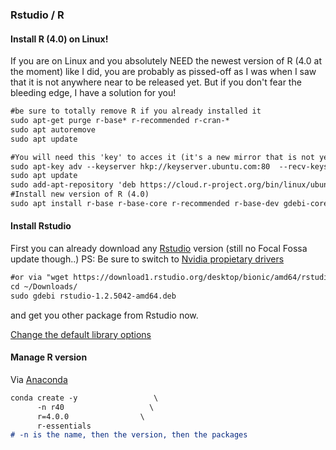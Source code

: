### Rstudio / R  <a name="rstudio"></a>

#### Install R (4.0) on Linux!
If you are on Linux and you absolutely NEED the newest version of R (4.0 at the moment) like I did, you are probably as pissed-off as I was when I saw that it is not anywhere near to be released yet.
But if you don't fear the bleeding edge, I have a solution for you! </br>
```markdown
#be sure to totally remove R if you already installed it 
sudo apt-get purge r-base* r-recommended r-cran-*
sudo apt autoremove
sudo apt update

#You will need this 'key' to acces it (it's a new mirror that is not yet released)
sudo apt-key adv --keyserver hkp://keyserver.ubuntu.com:80  --recv-keys E298A3A825C0D65DFD57CBB651716619E084DAB9
sudo apt update
sudo add-apt-repository 'deb https://cloud.r-project.org/bin/linux/ubuntu focal-cran40/'
#Install new version of R (4.0)
sudo apt install r-base r-base-core r-recommended r-base-dev gdebi-core
```

#### Install Rstudio
First you can already download any [Rstudio](https://rstudio.com/products/rstudio/download/#download) version (still no Focal Fossa update though..)
PS: Be sure to switch to [Nvidia propietary drivers](https://www.linuxbabe.com/desktop-linux/switch-intel-nvidia-graphics-card-ubuntu)
```markdown
#or via "wget https://download1.rstudio.org/desktop/bionic/amd64/rstudio-1.2.5042-amd64.deb" # that works for ubuntu 20 others might not
cd ~/Downloads/
sudo gdebi rstudio-1.2.5042-amd64.deb
```
 and get you other package from Rstudio now. </br>
 
[Change the default library options](https://www.accelebrate.com/library/how-to-articles/r-rstudio-library)

#### Manage R version
Via [Anaconda](https://github.com/munoztd0/Hitchhikers_guide_to_the_brain/tree/gh-pages/python)
```markdown
conda create -y                 \
      -n r40                   \
      r=4.0.0                \
      r-essentials 
# -n is the name, then the version, then the packages
```
